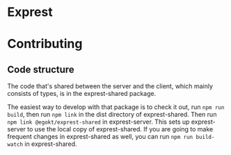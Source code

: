 # Exprest

# Contributing

## Code structure

The code that's shared between the server and the client, which mainly consists
of types, is in the exprest-shared package.

The easiest way to develop with that package is to check it out, run
`npm run build`, then run `npm link` in the dist directory of exprest-shared.
Then run `npm link @egokt/exprest-shared` in exprest-server. This sets up
exprest-server to use the local copy of exprest-shared. If you are going
to make frequent changes in exprest-shared as well, you can run
`npm run build-watch` in exprest-shared.
